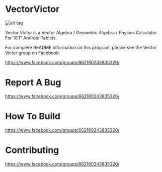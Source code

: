 VectorVictor
============


![alt tag](https://raw.github.com/viridian1138/VectorVictor/master/IMG_20131218_124233.jpg)



Vector Victor is a Vector Algebra / Geometric Algebra / Physics Calculator For 10.1" Android Tablets.



For complete README information on this program, please see the Vector Victor group on Facebook:


https://www.facebook.com/groups/662160243835320/




Report A Bug
============


https://www.facebook.com/groups/662160243835320/




How To Build
============


https://www.facebook.com/groups/662160243835320/




Contributing
============


https://www.facebook.com/groups/662160243835320/



